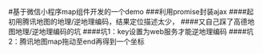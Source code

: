 #基于微信小程序map组件开发的一个demo
###利用promise封装ajax
####起初用腾讯地图的地理/逆地理编码，结果定位描述太少，
####又自己踩了高德地图地理/逆地理编码的坑
####坑1：key设置为web服务才能逆地理编码
####坑2：腾讯地图map拖动至end再得到一个坐标